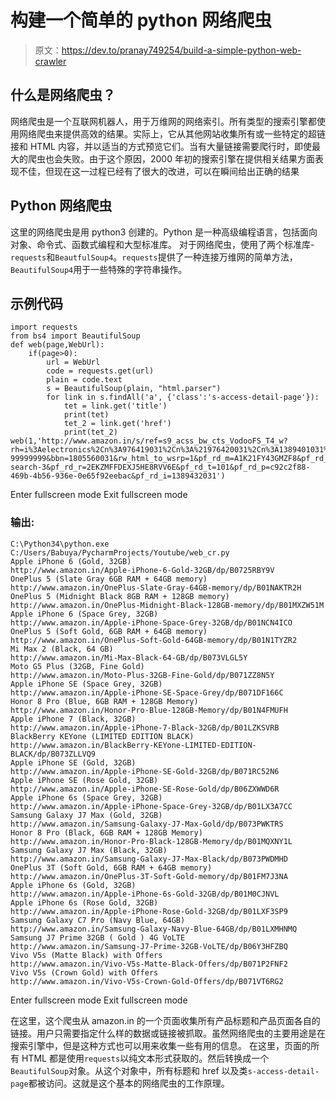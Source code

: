 # 构建一个简单的 python 网络爬虫

> 原文：<https://dev.to/pranay749254/build-a-simple-python-web-crawler>

## 什么是网络爬虫？

网络爬虫是一个互联网机器人，用于万维网的网络索引。所有类型的搜索引擎都使用网络爬虫来提供高效的结果。实际上，它从其他网站收集所有或一些特定的超链接和 HTML 内容，并以适当的方式预览它们。当有大量链接需要爬行时，即使最大的爬虫也会失败。由于这个原因，2000 年初的搜索引擎在提供相关结果方面表现不佳，但现在这一过程已经有了很大的改进，可以在瞬间给出正确的结果

## Python 网络爬虫

这里的网络爬虫是用 python3 创建的。Python 是一种高级编程语言，包括面向对象、命令式、函数式编程和大型标准库。
对于网络爬虫，使用了两个标准库- `requests`和`BeautfulSoup4`。`requests`提供了一种连接万维网的简单方法，`BeautifulSoup4`用于一些特殊的字符串操作。

## 示例代码

```
import requests
from bs4 import BeautifulSoup
def web(page,WebUrl):
    if(page>0):
        url = WebUrl
        code = requests.get(url)
        plain = code.text
        s = BeautifulSoup(plain, "html.parser")
        for link in s.findAll('a', {'class':'s-access-detail-page'}):
            tet = link.get('title')
            print(tet)
            tet_2 = link.get('href')
            print(tet_2)
web(1,'http://www.amazon.in/s/ref=s9_acss_bw_cts_VodooFS_T4_w?rh=i%3Aelectronics%2Cn%3A976419031%2Cn%3A%21976420031%2Cn%3A1389401031%2Cn%3A1389432031%2Cn%3A1805560031%2Cp_98%3A10440597031%2Cp_36%3A1500000-99999999&bbn=1805560031&rw_html_to_wsrp=1&pf_rd_m=A1K21FY43GMZF8&pf_rd_s=merchandised-search-3&pf_rd_r=2EKZMFFDEXJ5HE8RVV6E&pf_rd_t=101&pf_rd_p=c92c2f88-469b-4b56-936e-0e65f92eebac&pf_rd_i=1389432031') 
```

Enter fullscreen mode Exit fullscreen mode

### 输出:

```
C:\Python34\python.exe C:/Users/Babuya/PycharmProjects/Youtube/web_cr.py
Apple iPhone 6 (Gold, 32GB)
http://www.amazon.in/Apple-iPhone-6-Gold-32GB/dp/B0725RBY9V
OnePlus 5 (Slate Gray 6GB RAM + 64GB memory)
http://www.amazon.in/OnePlus-Slate-Gray-64GB-memory/dp/B01NAKTR2H
OnePlus 5 (Midnight Black 8GB RAM + 128GB memory)
http://www.amazon.in/OnePlus-Midnight-Black-128GB-memory/dp/B01MXZW51M
Apple iPhone 6 (Space Grey, 32GB)
http://www.amazon.in/Apple-iPhone-Space-Grey-32GB/dp/B01NCN4ICO
OnePlus 5 (Soft Gold, 6GB RAM + 64GB memory)
http://www.amazon.in/OnePlus-Soft-Gold-64GB-memory/dp/B01N1TYZR2
Mi Max 2 (Black, 64 GB)
http://www.amazon.in/Mi-Max-Black-64-GB/dp/B073VLGL5Y
Moto G5 Plus (32GB, Fine Gold)
http://www.amazon.in/Moto-Plus-32GB-Fine-Gold/dp/B071ZZ8N5Y
Apple iPhone SE (Space Grey, 32GB)
http://www.amazon.in/Apple-iPhone-SE-Space-Grey/dp/B071DF166C
Honor 8 Pro (Blue, 6GB RAM + 128GB Memory)
http://www.amazon.in/Honor-Pro-Blue-128GB-Memory/dp/B01N4FMUFH
Apple iPhone 7 (Black, 32GB)
http://www.amazon.in/Apple-iPhone-7-Black-32GB/dp/B01LZKSVRB
BlackBerry KEYone (LIMITED EDITION BLACK)
http://www.amazon.in/BlackBerry-KEYone-LIMITED-EDITION-BLACK/dp/B073ZLLVQ9
Apple iPhone SE (Gold, 32GB)
http://www.amazon.in/Apple-iPhone-SE-Gold-32GB/dp/B071RC52N6
Apple iPhone SE (Rose Gold, 32GB)
http://www.amazon.in/Apple-iPhone-SE-Rose-Gold/dp/B06ZXWWD6R
Apple iPhone 6s (Space Grey, 32GB)
http://www.amazon.in/Apple-iPhone-Space-Grey-32GB/dp/B01LX3A7CC
Samsung Galaxy J7 Max (Gold, 32GB)
http://www.amazon.in/Samsung-Galaxy-J7-Max-Gold/dp/B073PWKTRS
Honor 8 Pro (Black, 6GB RAM + 128GB Memory)
http://www.amazon.in/Honor-Pro-Black-128GB-Memory/dp/B01MQXNY1L
Samsung Galaxy J7 Max (Black, 32GB)
http://www.amazon.in/Samsung-Galaxy-J7-Max-Black/dp/B073PWDMHD
OnePlus 3T (Soft Gold, 6GB RAM + 64GB memory)
http://www.amazon.in/OnePlus-3T-Soft-Gold-memory/dp/B01FM7J3NA
Apple iPhone 6s (Gold, 32GB)
http://www.amazon.in/Apple-iPhone-6s-Gold-32GB/dp/B01M0CJNVL
Apple iPhone 6s (Rose Gold, 32GB)
http://www.amazon.in/Apple-iPhone-Rose-Gold-32GB/dp/B01LXF3SP9
Samsung Galaxy C7 Pro (Navy Blue, 64GB)
http://www.amazon.in/Samsung-Galaxy-Navy-Blue-64GB/dp/B01LXMHNMQ
Samsung J7 Prime 32GB ( Gold ) 4G VoLTE
http://www.amazon.in/Samsung-J7-Prime-32GB-VoLTE/dp/B06Y3HFZBQ
Vivo V5s (Matte Black) with Offers
http://www.amazon.in/Vivo-V5s-Matte-Black-Offers/dp/B071P2FNF2
Vivo V5s (Crown Gold) with Offers
http://www.amazon.in/Vivo-V5s-Crown-Gold-Offers/dp/B071VT6RG2 
```

Enter fullscreen mode Exit fullscreen mode

在这里，这个爬虫从 amazon.in 的一个页面收集所有产品标题和产品页面各自的链接。用户只需要指定什么样的数据或链接被抓取。虽然网络爬虫的主要用途是在搜索引擎中，但是这种方式也可以用来收集一些有用的信息。
在这里，页面的所有 HTML 都是使用`requests`以纯文本形式获取的。然后转换成一个`BeautifulSoup`对象。从这个对象中，所有标题和 href 以及类`s-access-detail-page`都被访问。这就是这个基本的网络爬虫的工作原理。